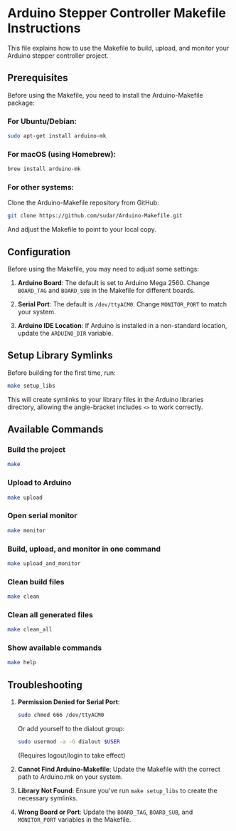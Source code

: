 # Arduino Stepper Controller Makefile Instructions

This file explains how to use the Makefile to build, upload, and monitor your Arduino stepper controller project.

## Prerequisites

Before using the Makefile, you need to install the Arduino-Makefile package:

### For Ubuntu/Debian:
```bash
sudo apt-get install arduino-mk
```

### For macOS (using Homebrew):
```bash
brew install arduino-mk
```

### For other systems:
Clone the Arduino-Makefile repository from GitHub:
```bash
git clone https://github.com/sudar/Arduino-Makefile.git
```
And adjust the Makefile to point to your local copy.

## Configuration

Before using the Makefile, you may need to adjust some settings:

1. **Arduino Board**: The default is set to Arduino Mega 2560. Change `BOARD_TAG` and `BOARD_SUB` in the Makefile for different boards.

2. **Serial Port**: The default is `/dev/ttyACM0`. Change `MONITOR_PORT` to match your system.

3. **Arduino IDE Location**: If Arduino is installed in a non-standard location, update the `ARDUINO_DIR` variable.

## Setup Library Symlinks

Before building for the first time, run:

```bash
make setup_libs
```

This will create symlinks to your library files in the Arduino libraries directory, allowing the angle-bracket includes `<>` to work correctly.

## Available Commands

### Build the project
```bash
make
```

### Upload to Arduino
```bash
make upload
```

### Open serial monitor
```bash
make monitor
```

### Build, upload, and monitor in one command
```bash
make upload_and_monitor
```

### Clean build files
```bash
make clean
```

### Clean all generated files
```bash
make clean_all
```

### Show available commands
```bash
make help
```

## Troubleshooting

1. **Permission Denied for Serial Port**:
   ```bash
   sudo chmod 666 /dev/ttyACM0
   ```
   Or add yourself to the dialout group:
   ```bash
   sudo usermod -a -G dialout $USER
   ```
   (Requires logout/login to take effect)

2. **Cannot Find Arduino-Makefile**:
   Update the Makefile with the correct path to Arduino.mk on your system.

3. **Library Not Found**:
   Ensure you've run `make setup_libs` to create the necessary symlinks.

4. **Wrong Board or Port**:
   Update the `BOARD_TAG`, `BOARD_SUB`, and `MONITOR_PORT` variables in the Makefile.
